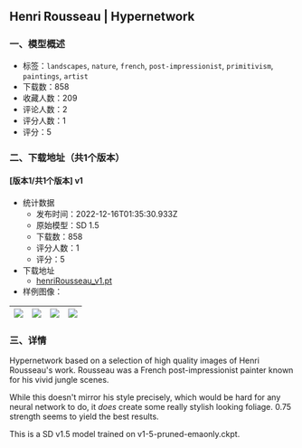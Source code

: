 ## Henri Rousseau | Hypernetwork
### 一、模型概述

- 标签：`landscapes`, `nature`, `french`, `post-impressionist`, `primitivism`, `paintings`, `artist`
- 下载数：858
- 收藏人数：209
- 评论人数：2
- 评分人数：1
- 评分：5

### 二、下载地址（共1个版本）

#### [版本1/共1个版本] v1

- 统计数据
  - 发布时间：2022-12-16T01:35:30.933Z
  - 原始模型：SD 1.5
  - 下载数：858
  - 评分人数：1
  - 评分：5
- 下载地址
  - [henriRousseau_v1.pt](https://civitai.com/api/download/models/1394)
- 样例图像：

| <img src="https://image.civitai.com/xG1nkqKTMzGDvpLrqFT7WA/fb956afa-0797-494d-3209-e6076ccdea00/width=450/12391.jpeg" /> | <img src="https://image.civitai.com/xG1nkqKTMzGDvpLrqFT7WA/f9cbf703-927f-4d25-6449-64976ed01000/width=450/12395.jpeg" /> | <img src="https://image.civitai.com/xG1nkqKTMzGDvpLrqFT7WA/9e20b491-3470-46f0-19d3-9582de093500/width=450/12393.jpeg" /> | <img src="https://image.civitai.com/xG1nkqKTMzGDvpLrqFT7WA/7008943d-6a41-4544-713a-455f8bce0600/width=450/12396.jpeg" /> |
| ---- | ---- | ---- | ---- |


### 三、详情
<p>Hypernetwork based on a selection of high quality images of Henri Rousseau's work. Rousseau was a French post-impressionist painter known for his vivid jungle scenes.</p><p>While this doesn't mirror his style precisely, which would be hard for any neural network to do, it <em>does</em> create some really stylish looking foliage. 0.75 strength seems to yield the best results.</p><p>This is a SD v1.5 model trained on v1-5-pruned-emaonly.ckpt.</p>
